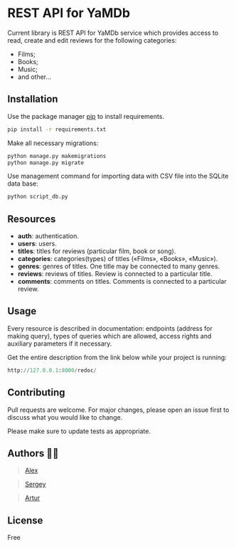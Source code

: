 # REST API for YaMDb

Current library is REST API for YaMDb service which provides access to read, create and edit reviews for the following categories:

- Films;
- Books;
- Music;
- and other...

## Installation

Use the package manager [pip](https://pip.pypa.io/en/stable/) to install requirements.

```bash
pip install -r requirements.txt
```
Make all necessary migrations:
```bash
python manage.py makemigrations
python manage.py migrate
```

Use management command for importing data with CSV file into the SQLite data base:
```bash
python script_db.py
```

## Resources

- **auth**: authentication.
- **users**: users.
- **titles**: titles for reviews (particular film, book or song).
- **categories**: categories(types) of titles («Films», «Books», «Music»).
- **genres**: genres of titles. One title may be connected to many genres.
- **reviews**: reviews of titles. Review is connected to a particular title.
- **comments**: comments on titles. Comments is connected to a particular review.

## Usage

Every resource is described in documentation: endpoints (address for making query), types of queries which are allowed, access rights and auxiliary parameters if it necessary.

Get the entire description from the link below while your project is running:


```python
http://127.0.0.1:8000/redoc/
```

## Contributing
Pull requests are welcome. For major changes, please open an issue first to discuss what you would like to change.

Please make sure to update tests as appropriate.

## Authors :technologist:

> [Alex](https://github.com/learies)

>[Sergey](https://github.com/SergoSolo)

> [Artur](https://github.com/Archy-A)

## License
Free
